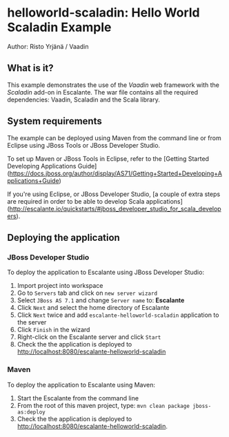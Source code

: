 # helloworld-scaladin: Hello World Scaladin Example

Author: Risto Yrjänä / Vaadin

## What is it?

This example demonstrates the use of the *Vaadin* web framework with the
*Scaladin* add-on in Escalante. The war file contains all the required
dependencies: Vaadin, Scaladin and the Scala library.

## System requirements

The example can be deployed using Maven from the command line or from Eclipse
using JBoss Tools or JBoss Developer Studio.

To set up Maven or JBoss Tools in Eclipse, refer to the
[Getting Started Developing Applications Guide]
(https://docs.jboss.org/author/display/AS71/Getting+Started+Developing+Applications+Guide)

If you're using Eclipse, or JBoss Developer Studio,
[a couple of extra steps are required in order to be able to develop Scala applications]
(http://escalante.io/quickstarts/#jboss_developer_studio_for_scala_developers).

## Deploying the application

### JBoss Developer Studio

To deploy the application to Escalante using JBoss Developer Studio:

1. Import project into workspace
2. Go to `Servers` tab and click on `new server wizard`
3. Select `JBoss AS 7.1` and change `Server name` to: **Escalante**
4. Click `Next` and select the home directory of Escalante
5. Click `Next` twice and add `escalante-helloworld-scaladin` application to the server
6. Click `Finish` in the wizard
7. Right-click on the Escalante server and click `Start`
8. Check the the application is deployed to
<http://localhost:8080/escalante-helloworld-scaladin>

### Maven

To deploy the application to Escalante using Maven:

1. Start the Escalante from the command line
2. From the root of this maven project, type:
`mvn clean package jboss-as:deploy`
3. Check the the application is deployed to
<http://localhost:8080/escalante-helloworld-scaladin>.